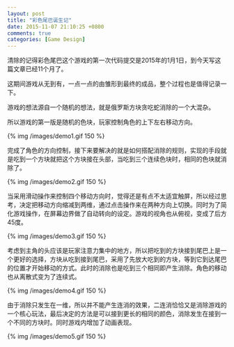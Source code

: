 ```yaml
---
layout: post
title: "彩色尾巴诞生记"
date: 2015-11-07 21:10:25 +0800
comments: true
categories: [Game Design]
---
```

清除的记得彩色尾巴这个游戏的第一次代码提交是2015年的1月1日，到今天写这篇文章已经11个月了。

这期间游戏从无到有，一点一点的由雏形到最终的成品，整个过程也是值得记录一下。

游戏的想法源自一个随机的想法，就是俄罗斯方块贪吃蛇消除的一个大混杂。

所以游戏的第一版是随机的色块，玩家控制角色的上下左右移动方向。

{% img /images/demo1.gif 150 %}

完成了角色的方向控制，接下来要解决的就是如何搭配消除的规则，实现的手段就是吃到一个方块就把这个方块接在头部，当吃到三个连续色块时，相同的色块就消除了。

{% img /images/demo2.gif 150 %}

当采用滑动操作来控制四个移动方向时，觉得还是有点不太适宜触屏，所以经过思考，决定把移动方向缩减到两维，通过点击操作来在两种方向上切换。同时为了简化游戏操作，在屏幕边界做了自动转向的设定。游戏的视角也从俯视，变成了后方45度。

{% img /images/demo3.gif 150 %}

考虑到主角的头应该是玩家注意力集中的地方，所以把吃到的方块接到尾巴上是一个更好的选择，方块从吃到接到尾巴，采用了先放大吃到的方块，等到它到达尾巴的位置才开始移动的方式。此时的消除也是吃到三个相同即产生消除。角色的移动也从离散式变为了连续式。

{% img /images/demo4.gif 150 %}

由于消除只发生在一维，所以并不能产生连消的效果，二连消恰恰又是消除游戏的一个核心玩法，最后决定的方法是可以接到更长的相同的颜色，消除发生在接到一个不同的方块时。同时游戏内增加了动画表现。

{% img /images/demo5.gif 150 %}